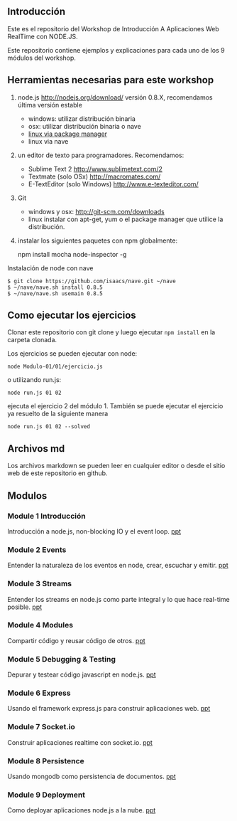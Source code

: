 ## Introducción

Este es el repositorio del Workshop de Introducción A Aplicaciones Web RealTime con NODE.JS.

Este repositorio contiene ejemplos y explicaciones para cada uno de los 9 módulos del workshop.

## Herramientas necesarias para este workshop

1. node.js http://nodejs.org/download/ versión 0.8.X, recomendamos última versión estable 
    -  windows: utilizar distribución binaria 
    -  osx: utilizar distribución binaria o nave 
    -  [linux via package manager](https://github.com/joyent/node/wiki/Installing-Node.js-via-package-manager) 
    -  linux via nave  


2. un editor de texto para programadores. Recomendamos: 
    -  Sublime Text 2 http://www.sublimetext.com/2 
    -  Textmate (solo OSx) http://macromates.com/ 
    -  E-TextEditor (solo Windows) http://www.e-texteditor.com/ 


3. Git 
    -  windows y osx: http://git-scm.com/downloads 
    -  linux instalar con apt-get, yum o el package manager que utilice la distribución.


4. instalar los siguientes paquetes con npm globalmente:

    npm install mocha node-inspector -g

Instalación de node con nave

```
$ git clone https://github.com/isaacs/nave.git ~/nave 
$ ~/nave/nave.sh install 0.8.5 
$ ~/nave/nave.sh usemain 0.8.5 
```
## Como ejecutar los ejercicios

Clonar este repositorio con git clone y luego ejecutar ```npm install``` en la carpeta clonada. 

Los ejercicios se pueden ejecutar con node:

```
node Modulo-01/01/ejercicio.js
```

o utilizando run.js: 

```
node run.js 01 02
```

ejecuta el ejercicio 2 del módulo 1. También se puede ejecutar el ejercicio ya resuelto de la siguiente manera

```
node run.js 01 02 --solved
```


## Archivos md

Los archivos markdown se pueden leer en cualquier editor o desde el sitio web de este repositorio en github.

## Modulos


### Module 1 Introducción 

Introducción a node.js, non-blocking IO y el event loop. [ppt](https://docs.google.com/presentation/d/1bogZqj7C7NDT-H7GJBZV9Qfg2PcLmrzIaRvdqUtt360/edit)


### Module 2 Events

Entender la naturaleza de los eventos en node, crear, escuchar y emitir. [ppt](https://docs.google.com/presentation/d/1IlQnTMkrn2hod9UmNLyA6DRrwIhIOLz4l6rpsDzKqGw/edit)


### Module 3 Streams

Entender los streams en node.js como parte integral y lo que hace real-time posible. [ppt](https://docs.google.com/presentation/d/1e2j4OcaKGuukFuIq7AQOLVBUS_B2inxvTW6BnCuBsyM/edit)

### Module 4 Modules

Compartir código y reusar código de otros. [ppt](https://docs.google.com/presentation/d/1zaPEAhF5uXlEnkpGjTya7c_HVrnpuJqOZblYJO4AuA8/edit)


### Module 5 Debugging & Testing

Depurar y testear código javascript en node.js. [ppt](https://docs.google.com/presentation/d/19zFZzYRX4Kttz6CS6wKzF9hCiNT4zEUIq9Q9gV-unCo/edit)

### Module 6 Express

Usando el framework express.js para construir aplicaciones web. [ppt](https://docs.google.com/presentation/d/167HCSlpudqFKUn5CjPfp6oPBqz5EEfEAi2nXDOqp8Og/edit)

### Module 7 Socket.io

Construir aplicaciones realtime con socket.io. [ppt](https://docs.google.com/presentation/d/1HY53l4jnCAIBIXkBRIVnQP3XCGonYiEo3G1BmfdpT4c/edit)

### Module 8 Persistence

Usando mongodb como persistencia de documentos. [ppt](https://docs.google.com/presentation/d/1SGQGg7P9gfDzbs_nqLDSqczu6DsNUo0pMgDVUDGqQmI/edit)


### Module 9 Deployment

Como deployar aplicaciones node.js a la nube. [ppt](https://docs.google.com/presentation/d/1AhQ-GRpye7ray17wxvSAJPFycIi4R7Q3UFWOby5pqtg/edit)